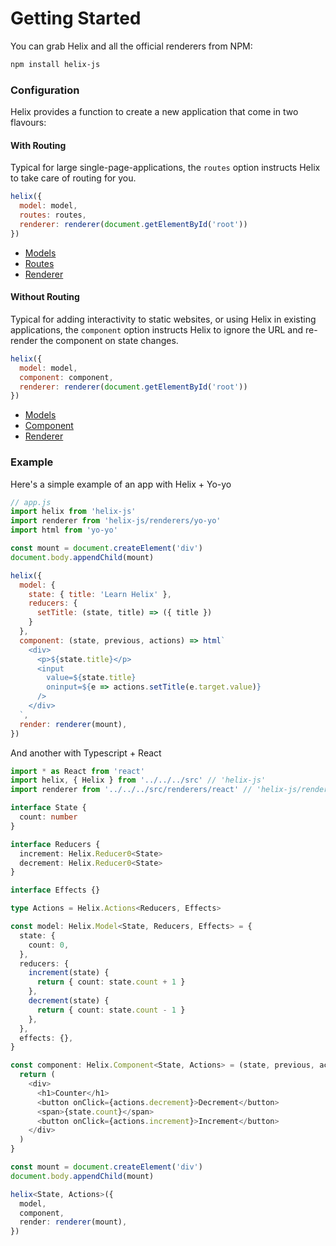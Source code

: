 # Getting Started

You can grab Helix and all the official renderers from NPM:

```bash
npm install helix-js
```

### Configuration

Helix provides a function to create a new application that come in two flavours:

#### With Routing

Typical for large single-page-applications, the `routes` option instructs Helix to take care of routing for you.

```javascript
helix({
  model: model,
  routes: routes,
  renderer: renderer(document.getElementById('root'))
})
```

* [Models](./Models/README.md)
* [Routes](./Views/Routes.md)
* [Renderer](./Rendering/README.md)

#### Without Routing

Typical for adding interactivity to static websites, or using Helix in existing applications, the `component` option instructs Helix to ignore the URL and re-render the component on state changes.

```javascript
helix({
  model: model,
  component: component,
  renderer: renderer(document.getElementById('root'))
})
```

* [Models](./Models/README.md)
* [Component](./Views/Component.md)
* [Renderer](./Rendering/README.md)

### Example

Here's a simple example of an app with Helix + Yo-yo

```javascript
// app.js
import helix from 'helix-js'
import renderer from 'helix-js/renderers/yo-yo'
import html from 'yo-yo'

const mount = document.createElement('div')
document.body.appendChild(mount)

helix({
  model: {
    state: { title: 'Learn Helix' },
    reducers: {
      setTitle: (state, title) => ({ title })
    }
  },
  component: (state, previous, actions) => html`
    <div>
      <p>${state.title}</p>
      <input
        value=${state.title}
        oninput=${e => actions.setTitle(e.target.value)}
      />
    </div>
  `,
  render: renderer(mount),
})
```

And another with Typescript + React

```typescript
import * as React from 'react'
import helix, { Helix } from '../../../src' // 'helix-js'
import renderer from '../../../src/renderers/react' // 'helix-js/renderers/react'

interface State {
  count: number
}

interface Reducers {
  increment: Helix.Reducer0<State>
  decrement: Helix.Reducer0<State>
}

interface Effects {}

type Actions = Helix.Actions<Reducers, Effects>

const model: Helix.Model<State, Reducers, Effects> = {
  state: {
    count: 0,
  },
  reducers: {
    increment(state) {
      return { count: state.count + 1 }
    },
    decrement(state) {
      return { count: state.count - 1 }
    },
  },
  effects: {},
}

const component: Helix.Component<State, Actions> = (state, previous, actions) => {
  return (
    <div>
      <h1>Counter</h1>
      <button onClick={actions.decrement}>Decrement</button>
      <span>{state.count}</span>
      <button onClick={actions.increment}>Increment</button>
    </div>
  )
}

const mount = document.createElement('div')
document.body.appendChild(mount)

helix<State, Actions>({
  model,
  component,
  render: renderer(mount),
})
```
